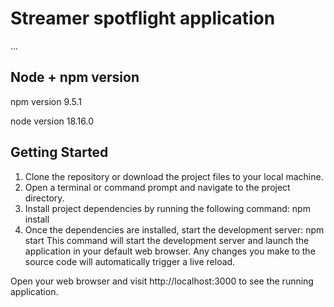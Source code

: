 # Streamer spotflight application

...

## Node + npm version

npm version 9.5.1

node version 18.16.0

## Getting Started

1. Clone the repository or download the project files to your local machine.
2. Open a terminal or command prompt and navigate to the project directory.
3. Install project dependencies by running the following command:
   npm install
4. Once the dependencies are installed, start the development server:
   npm start
   This command will start the development server and launch the application in your default web browser. Any changes you make to the source code will automatically trigger a live reload.

Open your web browser and visit http://localhost:3000 to see the running application.
